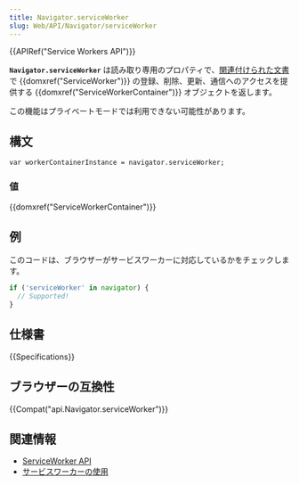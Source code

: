 ```yaml
---
title: Navigator.serviceWorker
slug: Web/API/Navigator/serviceWorker
---
```


{{APIRef("Service Workers API")}}

**`Navigator.serviceWorker`** は読み取り専用のプロパティで、[関連付けられた文書](https://html.spec.whatwg.org/multipage/browsers.html#concept-document-window)で {{domxref("ServiceWorker")}} の登録、削除、更新、通信へのアクセスを提供する {{domxref("ServiceWorkerContainer")}} オブジェクトを返します。

この機能はプライベートモードでは利用できない可能性があります。

## 構文

```
var workerContainerInstance = navigator.serviceWorker;
```

### 値

{{domxref("ServiceWorkerContainer")}}

## 例

このコードは、ブラウザーがサービスワーカーに対応しているかをチェックします。

```js
if ('serviceWorker' in navigator) {
  // Supported!
}
```

## 仕様書

{{Specifications}}

## ブラウザーの互換性

{{Compat("api.Navigator.serviceWorker")}}

## 関連情報

- [ServiceWorker API](/ja/docs/Web/API/ServiceWorker_API)
- [サービスワーカーの使用](/ja/docs/Web/API/ServiceWorker_API/Using_Service_Workers)
